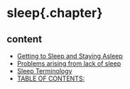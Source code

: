 ﻿
# sleep{.chapter}

## content

- [Getting to Sleep and Staying Asleep](Getting_to_sleep_and_staying_asleep.md)
- [Problems arising from lack of sleep](why_sleep.md)
- [Sleep Terminology](sleep_terminology.md)
- [TABLE OF CONTENTS:](chapter_summary.md)
